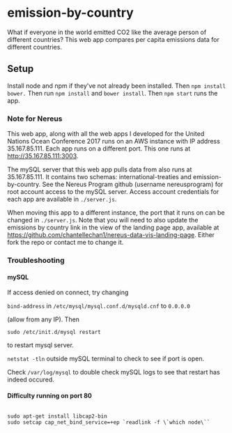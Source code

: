 # emission-by-country

What if everyone in the world emitted CO2 like the average person of different countries? This web app compares per capita emissions data for different countries.

## Setup

Install node and npm if they've not already been installed.
Then `npm install bower.`
Then run `npm install` and `bower install`.
Then `npm start` runs the app.

### Note for Nereus

This web app, along with all the web apps I developed for the United Nations Ocean Conference 2017 runs on an AWS instance with IP address 35.167.85.111. Each app runs on a different port. This one runs at http://35.167.85.111:3003.

The mySQL server that this web app pulls data from also runs at 35.167.85.111. It contains two schemas: international-treaties and emission-by-country. See the Nereus Program github (username nereusprogram) for root account access to the mySQL server. Access account credentials for each app are available in `./server.js`. 

When moving this app to a different instance, the port that it runs on can be changed in `./server.js`. Note that you will need to also update the emissions by country link in the view of the landing page app, available at https://github.com/chantellechan1/nereus-data-vis-landing-page. Either fork the repo or contact me to change it.

### Troubleshooting

#### mySQL
If access denied on connect, try changing

`bind-address` in `/etc/mysql/mysql.conf.d/mysqld.cnf` to `0.0.0.0`

(allow from any IP). Then

`sudo /etc/init.d/mysql restart`

to restart mysql server.

`netstat -tln` outside mySQL terminal to check to see if port is open.

Check `/var/log/mysql` to double check mySQL logs to see that restart has indeed occured.

#### Difficulty running on port 80
<pre><code>
sudo apt-get install libcap2-bin
sudo setcap cap_net_bind_service=+ep `readlink -f \`which node\``
</code></pre>
